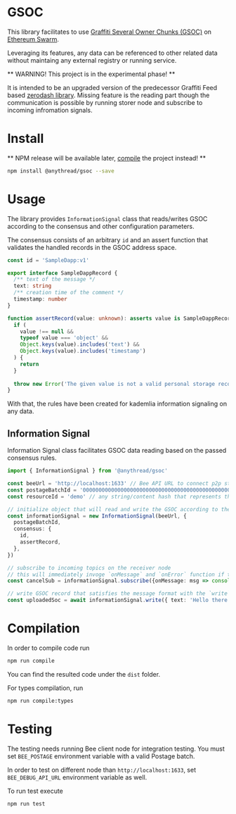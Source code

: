 # GSOC

This library facilitates to use [Graffiti Several Owner Chunks (GSOC)](https://github.com/nugaon/SWIPs/blob/graffiti-soc/SWIPs/swip-draft_graffiti-soc.md) on [Ethereum Swarm](https://www.ethswarm.org/).

Leveraging its features, any data can be referenced to other related data without maintaing any external registry or running service.

** WARNING! This project is in the experimental phase! **

It is intended to be an upgraded version of the predecessor Graffiti Feed based [zerodash library](https://github.com/anythread/zerodash).
Missing feature is the reading part though the communication is possible by running storer node and subscribe to incoming infromation signals.

# Install

** NPM release will be available later, [compile](#Compilation) the project instead! **
```sh
npm install @anythread/gsoc --save
```

# Usage

The library provides `InformationSignal` class that reads/writes GSOC according to the consensus and other configuration parameters.

The consensus consists of an arbitrary `id` and an assert function that validates the handled records in the GSOC address space.
```ts
const id = 'SampleDapp:v1'

export interface SampleDappRecord {
  /** text of the message */
  text: string
  /** creation time of the comment */
  timestamp: number
}

function assertRecord(value: unknown): asserts value is SampleDappRecord {
  if (
    value !== null &&
    typeof value === 'object' &&
    Object.keys(value).includes('text') &&
    Object.keys(value).includes('timestamp')
  ) {
    return
  }
  
  throw new Error('The given value is not a valid personal storage record')
}
```

With that, the rules have been created for kademlia information signaling on any data.

## Information Signal

Information Signal class facilitates GSOC data reading based on the passed consensus rules.

```ts
import { InformationSignal } from '@anythread/gsoc'

const beeUrl = 'http://localhost:1633' // Bee API URL to connect p2p storage network
const postageBatchId = '0000000000000000000000000000000000000000000000000000000000000000' // for write operations, the Postage Batch ID must be set.
const resourceId = 'demo' // any string/content hash that represents the resource to which the Personal Storage record will be associated. 

// initialize object that will read and write the GSOC according to the passed consensus/configuration
const informationSignal = new InformationSignal(beeUrl, {
  postageBatchId,
  consensus: {
    id,
    assertRecord,
  },
})

// subscribe to incoming topics on the receiver node
// this will immediately invoge `onMessage` and `onError` function if the message arrives to the target neighborhood of the Kademlia network.
const cancelSub = informationSignal.subscribe({onMessage: msg => console.log('my-life-event', msg), onError: console.log}, resourceId)

// write GSOC record that satisfies the message format with the `write` method.
const uploadedSoc = await informationSignal.write({ text: 'Hello there!', timestamp: 1721989685349 }, resourceId)
```

# Compilation

In order to compile code run

```sh
npm run compile
```

You can find the resulted code under the `dist` folder.

For types compilation, run

```sh
npm run compile:types
```

# Testing

The testing needs running Bee client node for integration testing.
You must set `BEE_POSTAGE` environment variable with a valid Postage batch.

In order to test on different node than `http://localhost:1633`, set `BEE_DEBUG_API_URL` environment variable as well.

To run test execute

```sh
npm run test
```

